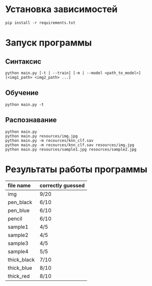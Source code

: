 # Установка зависимостей #
    pip install -r requirements.txt
# Запуск программы #
## Синтаксис ##
    python main.py [-t | --train] [-m | --model <path_to_model>] [<img1_path> <img2_path> ...]
## Обучение ##
    python main.py -t
## Распознавание ##
    python main.py
    python main.py resources/img.jpg
    python main.py -m recources/knn_clf.sav
    python main.py -m recources/knn_clf.sav resources/img.jpg
    python main.py resources/sample1.jpg resources/sample2.jpg
# Результаты работы программы #
| file name     |  correctly guessed |
|:--------------|:-------------------|
| img           | 9/20               |
| pen_black     | 6/10               |
| pen_blue      | 6/10               |
| pencil        | 6/10               |
| sample1       | 4/5                |
| sample2       | 4/5                |
| sample3       | 4/5                |
| sample4       | 5/5                |
| thick_black   | 7/10               |
| thick_blue    | 8/10               |
| thick_red     | 8/10               |